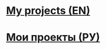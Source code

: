 # [My projects (EN)](https://schastev.github.io/projects-en.md)
# [Мои проекты (РУ)](https://schastev.github.io/projects-ru.md)
